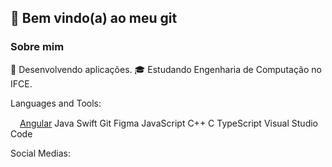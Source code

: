 ## 👋 Bem vindo(a) ao meu git

<!--
**peddro1/peddro1** is a ✨ _special_ ✨ repository because its `README.md` (this file) appears on your GitHub profile.

Here are some ideas to get you started:

- 🔭 I’m currently working on ...
- 🌱 I’m currently learning ...
- 👯 I’m looking to collaborate on ...
- 🤔 I’m looking for help with ...
- 💬 Ask me about ...
- 📫 How to reach me: ...
- 😄 Pronouns: ...
- ⚡ Fun fact: ...
-->

### Sobre mim

🤔   Desenvolvendo aplicações.
🎓   Estudando Engenharia de Computação no IFCE.

Languages and Tools:

<a href = "https://angular.dev"><img loading="lazy" src="https://cdn.jsdelivr.net/gh/devicons/devicon@latest/icons/angular/angular-original.svg" target="_blank" width="15" height="15">Angular</a>
Java Swift Git Figma JavaScript C++ C TypeScript Visual Studio Code

Social Medias:
